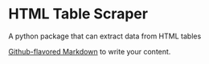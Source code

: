 # HTML Table Scraper

A python package that can extract data from HTML tables

[Github-flavored Markdown](https://guides.github.com/features/mastering-markdown/)
to write your content.